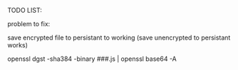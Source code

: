 TODO LIST:

problem to fix:

save encrypted file to persistant to working
(save unencrypted to persistant works)


openssl dgst -sha384 -binary ###.js | openssl base64 -A

